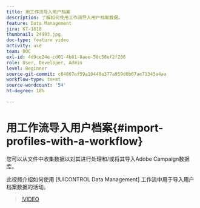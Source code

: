 ```yaml
---
title: 用工作流导入用户档案
description: 了解如何使用工作流导入用户档案数据。
feature: Data Management
jira: KT-1818
thumbnail: 24993.jpg
doc-type: feature video
activity: use
team: DOC
exl-id: 4d9ce24e-cd01-4b81-8aee-58c58ef2f286
role: User, Developer, Admin
level: Beginner
source-git-commit: c84867ef59a10448a377a959d0b67ae71343a4aa
workflow-type: tm+mt
source-wordcount: '54'
ht-degree: 18%

---
```


# 用工作流导入用户档案{#import-profiles-with-a-workflow}

您可以从文件中收集数据以对其进行处理和/或将其导入Adobe Campaign数据库。

此视频介绍如何使用 [!UICONTROL Data Management] 工作流中用于导入用户档案数据的活动。

>[!VIDEO](https://video.tv.adobe.com/v/24993?quality=12&learn=on)
